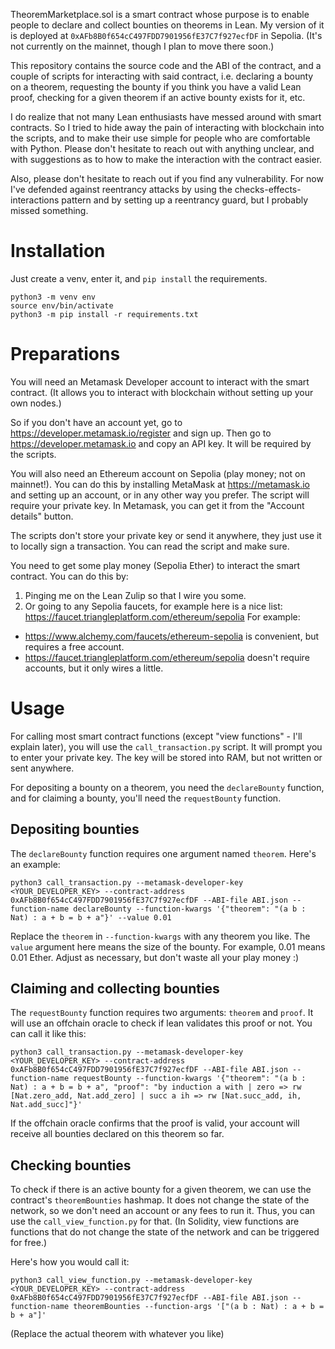 TheoremMarketplace.sol is a smart contract whose purpose is to enable people to declare and collect bounties on theorems in Lean.
My version of it is deployed at `0xAFb8B0f654cC497FDD7901956fE37C7f927ecfDF` in Sepolia. 
(It's not currently on the mainnet, though I plan to move there soon.)

This repository contains the source code and the ABI of the contract, and a couple of scripts for interacting with said contract, i.e. declaring a bounty on a theorem, requesting the bounty if you think you have a valid Lean proof, checking for a given theorem if an active bounty exists for it, etc.

I do realize that not many Lean enthusiasts have messed around with smart contracts. So I tried to hide away the pain of interacting with blockchain into the scripts, and to make their use simple for people who are comfortable with Python. Please don't hesitate to reach out with anything unclear, and with suggestions as to how to make the interaction with the contract easier. 

Also, please don't hesitate to reach out if you find any vulnerability. For now I've defended against reentrancy attacks by using the checks-effects-interactions pattern and by setting up a reentrancy guard, but I probably missed something.

# Installation

Just create a venv, enter it, and `pip install` the requirements. 

```commandline
python3 -m venv env
source env/bin/activate
python3 -m pip install -r requirements.txt
```

# Preparations

You will need an Metamask Developer account to interact with the smart contract. (It allows you to interact with blockchain without setting up your own nodes.) 

So if you don't have an account yet, go to https://developer.metamask.io/register and sign up.
Then go to https://developer.metamask.io and copy an API key. It will be required by the scripts.

You will also need an Ethereum account on Sepolia (play money; not on mainnet!). You can do this by installing MetaMask at https://metamask.io and setting up an account, or in any other way you prefer. The script will require your private key. In Metamask, you can get it from the "Account details" button.

The scripts don't store your private key or send it anywhere, they just use it to locally sign a transaction. You can read the script and make sure.

You need to get some play money (Sepolia Ether) to interact the smart contract. You can do this by:
1. Pinging me on the Lean Zulip so that I wire you some.
2. Or going to any Sepolia faucets, for example here is a nice list: https://faucet.triangleplatform.com/ethereum/sepolia
For example:
- https://www.alchemy.com/faucets/ethereum-sepolia is convenient, but requires a free account.
- https://faucet.triangleplatform.com/ethereum/sepolia doesn't require accounts, but it only wires a little.

# Usage

For calling most smart contract functions (except "view functions" - I'll explain later), you will use the `call_transaction.py` script.
It will prompt you to enter your private key. The key will be stored into RAM, but not written or sent anywhere.

For depositing a bounty on a theorem, you need the `declareBounty` function, and for claiming a bounty, you'll need the `requestBounty` function.

## Depositing bounties

The `declareBounty` function requires one argument named `theorem`.
Here's an example:

```commandline
python3 call_transaction.py --metamask-developer-key <YOUR_DEVELOPER_KEY> --contract-address 0xAFb8B0f654cC497FDD7901956fE37C7f927ecfDF --ABI-file ABI.json --function-name declareBounty --function-kwargs '{"theorem": "(a b : Nat) : a + b = b + a"}' --value 0.01
```

Replace the `theorem` in `--function-kwargs` with any theorem you like.
The `value` argument here means the size of the bounty. For example, 0.01 means 0.01 Ether. Adjust as necessary, but don't waste all your play money :)


## Claiming and collecting bounties

The `requestBounty` function requires two arguments: `theorem` and `proof`. It will use an offchain oracle to check if lean validates this proof or not.
You can call it like this:

```commandline
python3 call_transaction.py --metamask-developer-key <YOUR_DEVELOPER_KEY> --contract-address 0xAFb8B0f654cC497FDD7901956fE37C7f927ecfDF --ABI-file ABI.json --function-name requestBounty --function-kwargs '{"theorem": "(a b : Nat) : a + b = b + a", "proof": "by induction a with | zero => rw [Nat.zero_add, Nat.add_zero] | succ a ih => rw [Nat.succ_add, ih, Nat.add_succ]"}'
```

If the offchain oracle confirms that the proof is valid, your account will receive all bounties declared on this theorem so far.

## Checking bounties

To check if there is an active bounty for a given theorem, we can use the contract's `theoremBounties` hashmap.
It does not change the state of the network, so we don't need an account or any fees to run it. Thus, you can use the `call_view_function.py` for that. (In Solidity, view functions are functions that do not change the state of the network and can be triggered for free.)

Here's how you would call it:

```commandline
python3 call_view_function.py --metamask-developer-key <YOUR_DEVELOPER_KEY> --contract-address 0xAFb8B0f654cC497FDD7901956fE37C7f927ecfDF --ABI-file ABI.json --function-name theoremBounties --function-args '["(a b : Nat) : a + b = b + a"]'
```

(Replace the actual theorem with whatever you like)

